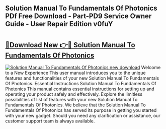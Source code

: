 ## Solution Manual To Fundamentals Of Photonics PDf Free Download - Part-PD9 Service Owner Guide - User Repair Edition v0fuY

# <h2><a href="http://bc62061.oget.top/?id=Solution+Manual+To+Fundamentals+Of+Photonics">🔗Download New 👉🔴 Solution Manual To Fundamentals Of Photonics</a></h2>

[![Solution Manual To Fundamentals Of Photonics new download](https://i.imgur.com/5g1atiW.png)](http://bc62061.oget.top/?id=Solution+Manual+To+Fundamentals+Of+Photonics)
Welcome to a New Experience This user manual introduces you to the unique features and functionalities of your new Solution Manual To Fundamentals Of Photonics. Essential Instructions Solution Manual To Fundamentals Of Photonics This manual contains essential instructions for setting up and operating your product safely and effectively. Explore the limitless possibilities of list of features with your new Solution Manual To Fundamentals Of Photonics. We believe that the Solution Manual To Fundamentals Of Photonics has served its purpose in getting you started with your new gadget. Should you need any clarification or assistance, our customer support team is always available.
